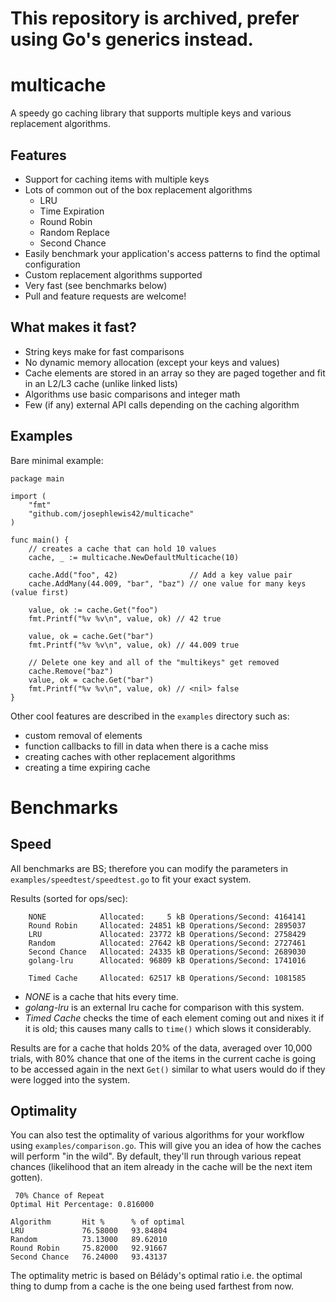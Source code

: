 # This repository is archived, prefer using Go's generics instead.


multicache
===========

A speedy go caching library that supports multiple keys and various replacement algorithms.

Features
--------

* Support for caching items with multiple keys
* Lots of common out of the box replacement algorithms
	* LRU
	* Time Expiration
	* Round Robin
	* Random Replace
	* Second Chance
* Easily benchmark your application's access patterns to find the optimal configuration
* Custom replacement algorithms supported
* Very fast (see benchmarks below)
* Pull and feature requests are welcome!

What makes it fast?
-------------------

* String keys make for fast comparisons
* No dynamic memory allocation (except your keys and values)
* Cache elements are stored in an array so they are paged together and fit in an L2/L3 cache (unlike linked lists)
* Algorithms use basic comparisons and integer math
* Few (if any) external API calls depending on the caching algorithm

Examples
--------

Bare minimal example:

	package main

	import (
		"fmt"
		"github.com/josephlewis42/multicache"
	)

	func main() {
		// creates a cache that can hold 10 values
		cache, _ := multicache.NewDefaultMulticache(10)

		cache.Add("foo", 42)                // Add a key value pair
		cache.AddMany(44.009, "bar", "baz") // one value for many keys (value first)

		value, ok := cache.Get("foo")
		fmt.Printf("%v %v\n", value, ok) // 42 true

		value, ok = cache.Get("bar")
		fmt.Printf("%v %v\n", value, ok) // 44.009 true

		// Delete one key and all of the "multikeys" get removed
		cache.Remove("baz")
		value, ok = cache.Get("bar")
		fmt.Printf("%v %v\n", value, ok) // <nil> false
	}

Other cool features are described in the `examples` directory such as:

* custom removal of elements
* function callbacks to fill in data when there is a cache miss
* creating caches with other replacement algorithms
* creating a time expiring cache

Benchmarks
==========

Speed
-----

All benchmarks are BS; therefore you can modify the parameters in `examples/speedtest/speedtest.go` to fit your exact system.

Results (sorted for ops/sec):

		NONE            Allocated:     5 kB Operations/Second: 4164141
		Round Robin     Allocated: 24851 kB Operations/Second: 2895037
		LRU             Allocated: 23772 kB Operations/Second: 2758429
		Random          Allocated: 27642 kB Operations/Second: 2727461
		Second Chance   Allocated: 24335 kB Operations/Second: 2689030
		golang-lru      Allocated: 96809 kB Operations/Second: 1741016

		Timed Cache     Allocated: 62517 kB Operations/Second: 1081585

* *NONE* is a cache that hits every time.
* *golang-lru* is an external lru cache for comparison with this system.
* *Timed Cache* checks the time of each element coming out and nixes it if it is old; this causes many calls to `time()` which slows it considerably.


Results are for a cache that holds 20% of the data, averaged over 10,000
trials, with 80% chance that one of the items in the current cache is going to
be accessed again in the next `Get()` similar to what users would do if they were logged into the system.


Optimality
----------

You can also test the optimality of various algorithms for your workflow using
`examples/comparison.go`. This will give you an idea of how the caches will
perform "in the wild". By default, they'll run through various repeat chances
(likelihood that an item already in the cache will be the next item gotten).

	 70% Chance of Repeat
	Optimal Hit Percentage: 0.816000

	Algorithm       Hit %      % of optimal
	LRU             76.58000   93.84804
	Random          73.13000   89.62010
	Round Robin     75.82000   92.91667
	Second Chance   76.24000   93.43137

The optimality metric is based on Bélády's optimal ratio i.e. the optimal thing to dump from a cache is the one being used farthest from now.
